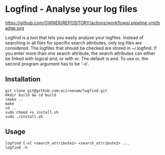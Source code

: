 # Logfind - Analyse your log files

https://github.com/OWNER/REPOSITORY/actions/workflows/.pipeline.yml/badge.svg

Logfind is a tool that lets you easily analyse your logfiles. Instead of searching in all files for specific search attributes, only log files are considered.
The logfiles that should be checked are stored in ~/.logfind.
If you enter more than one search attribute, the search attributes can either be linked with logical and, or with or. The default is and. To use or, the second program
argument has to be '-o'.

## Installation

```
git clone git@github.com:ocirnexam/logfind.git
mkdir build && cd build
cmake ..
make
cd ..
sudo chmod +x install.sh
sudo ./install.sh
```

## Usage

```
logfind [-o] <search_attribute1> <search_attribute2> ...
logfind -h
```
